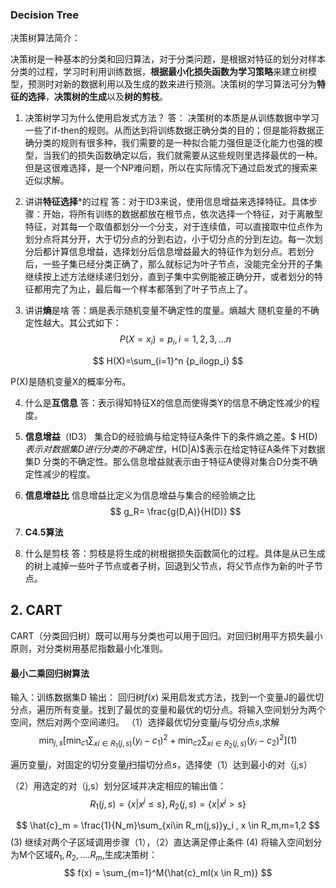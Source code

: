 ### Decision Tree


决策树算法简介：

决策树是一种基本的分类和回归算法，对于分类问题，是根据对特征的划分对样本分类的过程，学习时利用训练数据，**根据最小化损失函数为学习策略**来建立树模型，预测时对新的数据利用以及生成的数来进行预测。决策树的学习算法可分为**特征的选择**，**决策树的生成**以及**树的剪枝**。


1. 决策树学习为什么使用启发式方法？
答： 决策树的本质是从训练数据中学习一些了if-then的规则。从而达到将训练数据正确分类的目的；但是能将数据正确分类的规则有很多种，我们需要的是一种拟合能力强但是泛化能力也强的模型，当我们的损失函数确定以后，我们就需要从这些规则里选择最优的一种。但是这很难选择，是一个NP难问题，所以在实际情况下通过启发式的搜索来近似求解。

2. 讲讲**特征选择***的过程
 答：对于ID3来说，使用信息增益来选择特征。具体步骤：开始，将所有训练的数据都放在根节点，依次选择一个特征，对于离散型特征，对其每一个取值都划分一个分支，对于连续值，可以直接取中位点作为划分点将其分开，大于切分点的分到右边，小于切分点的分到左边。每一次划分后都计算信息增益，选择划分后信息增益最大的特征作为划分点。若划分后，一些子集已经分类正确了，那么就标记为叶子节点，没能完全分开的子集继续按上述方法继续递归划分，直到子集中实例能被正确分开，或者划分的特征都用完了为止，最后每一个样本都落到了叶子节点上了。

3. 讲讲**熵**是啥
答：熵是表示随机变量不确定性的度量。熵越大 随机变量的不确定性越大。其公式如下：
$$ P(X=x_i) =p_i, i=1,2,3,...n$$

$$
H(X)=\sum_{i=1}^n {p_ilogp_i}
$$

P(X)是随机变量X的概率分布。

4. 什么是**互信息**
答：表示得知特征X的信息而使得类Y的信息不确定性减少的程度。

5. **信息增益**（ID3）
集合D的经验熵与给定特征A条件下的条件熵之差。$ H(D)$表示对数据集D进行分类的不确定性，$H(D|A)$表示在给定特征A条件下对数据集D 分类的不确定性。那么信息增益就表示由于特征A使得对集合D分类不确定性减少的程度。 

6. **信息增益比**
信息增益比定义为信息增益与集合的经验熵之比
$$
g_R= \frac{g(D,A)}{H(D)}
$$

7. **C4.5算法**

8. 什么是剪枝
答：剪枝是将生成的树根据损失函数简化的过程。具体是从已生成的树上减掉一些叶子节点或者子树，回退到父节点，将父节点作为新的叶子节点。

## 2. CART
CART（分类回归树）既可以用与分类也可以用于回归。对回归树用平方损失最小原则，对分类树用基尼指数最小化准则。

#### 最小二乘回归树算法

输入：训练数据集D
输出： 回归树$f(x)$
采用启发式方法，找到一个变量J的最优切分点，遍历所有变量。找到了最优的变量和最优的切分点。将输入空间划分为两个空间，然后对两个空间递归。
（1）选择最优切分变量$j$与切分点$s$,求解
$$
\min_{j,s} \left[\min_{c1}\sum_{xi\in R_1(j,s)}(y_i-c_1)^2+\min_{c2}\sum_{xi\in R_2(j,s)}(y_i-c_2)^2 \right]   (1)
$$

 遍历变量$j$，对固定的切分变量$j$扫描切分点$s$，选择使（1）达到最小的对（j,s）
 
 （2）用选定的对（j,s）划分区域并决定相应的输出值：
$$
R_1(j,s) =\lbrace x|x^{j} \leq s \rbrace,  R_2(j,s) =\lbrace x|x^{j} \gt s \rbrace
$$

$$
\hat{c}_m = \frac{1}{N_m}\sum_{xi\in R_m(j,s)}y_i , x \in R_m,m=1,2
$$
(3) 继续对两个子区域调用步骤（1），（2）直达满足停止条件
(4) 将输入空间划分为M个区域$R_1, R_2,....R_m$,生成决策树：
$$
f(x) = \sum_{m=1}^M{\hat{c}_mI(x \in R_m)}
$$



